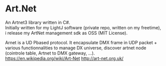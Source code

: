 # Art.Net
An Artnet3 library written in C#.  
Initially written for my LightJ software (private repo, written on my freetime), i release my  ArtNet management sdk as OSS (MIT License).

Arnet is a UD Pbased protocol. It encapsulate DMX frame in UDP packet + various functionnalities to manage DX universe, discover artnet node (cointrole table, Artnet to DMX gateway, ...).
https://en.wikipedia.org/wiki/Art-Net http://art-net.org.uk/
